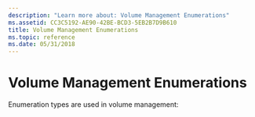 ```yaml
---
description: "Learn more about: Volume Management Enumerations"
ms.assetid: CC3C5192-AE90-42BE-BCD3-5EB2B7D9B610
title: Volume Management Enumerations
ms.topic: reference
ms.date: 05/31/2018
---
```


# Volume Management Enumerations

Enumeration types are used in volume management:

 

 



